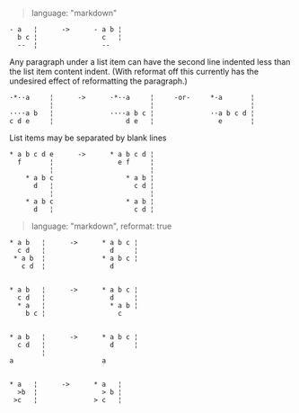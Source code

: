 > language: "markdown"

    - a   ¦      ->      - a b ¦
      b c ¦                c   ¦
      --  ¦                --

Any paragraph under a list item can have the second line indented less than the
list item content indent. (With reformat off this currently has the undesired
effect of reformatting the paragraph.)

    ·*··a     ¦      ->      ·*··a     ¦     -or-     *·a       ¦
              ¦                        ¦                        ¦
    ····a b   ¦              ····a b c ¦              ··a b c d ¦
    c d e     ¦                  d e   ¦                e       ¦

List items may be separated by blank lines

    * a b c d e      ->      * a b c d ¦
      f       ¦                e f     ¦
              ¦                        ¦
        * a b c                  * a b ¦
          d   ¦                    c d ¦
              ¦                        ¦
        * a b c                  * a b ¦
          d   ¦                    c d ¦

> language: "markdown", reformat: true

    * a b   ¦      ->      * a b c ¦
      c d   ¦                d     ¦
     * a b  ¦              * a b c ¦
       c d  ¦                d


    * a b   ¦      ->      * a b c ¦
      c d   ¦                d     ¦
      * a   ¦                * a b ¦
        b c ¦                  c


    * a b   ¦      ->      * a b c ¦
      c d   ¦                d     ¦
            ¦
    a                      a


    * a   ¦      ->      * a   ¦
      >b  ¦                > b ¦
     >c   ¦              > c   ¦
